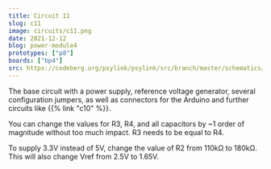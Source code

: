 ```yaml
---
title: Circuit 11
slug: c11
image: circuits/c11.png
date: 2021-12-12
blog: power-module4
prototypes: ["p8"]
boards: ["bp4"]
src: https://codeberg.org/psylink/psylink/src/branch/master/schematics/circuit11.sch
---
```


The base circuit with a power supply, reference voltage generator, several
configuration jumpers, as well as connectors for the Arduino and further
circuits like {{% link "c10" %}}.

You can change the values for R3, R4, and all capacitors by ~1 order of
magnitude without too much impact. R3 needs to be equal to R4.

To supply 3.3V instead of 5V, change the value of R2 from 110k&Omega; to
180k&Omega;.  This will also change Vref from 2.5V to 1.65V.
